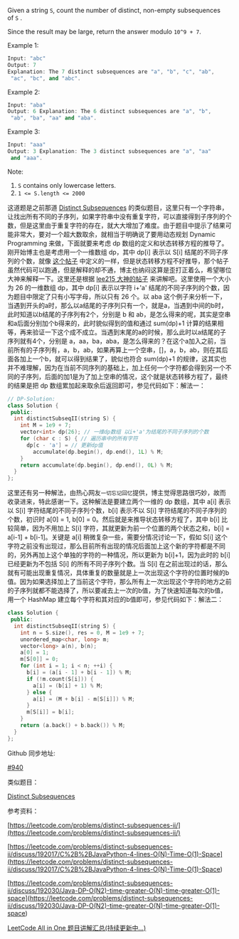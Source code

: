 Given a string `S`, count the number of distinct, non-empty subsequences of `S` .

Since the result may be large, return the answer modulo `10^9 + 7`.

Example 1:

```cpp
Input: "abc"
Output: 7
Explanation: The 7 distinct subsequences are "a", "b", "c", "ab",
 "ac", "bc", and "abc".
```

Example 2:

```cpp
Input: "aba"
Output: 6 Explanation: The 6 distinct subsequences are "a", "b",
 "ab", "ba", "aa" and "aba".
```

Example 3:

```cpp
Input: "aaa"
Output: 3 Explanation: The 3 distinct subsequences are "a", "aa"
 and "aaa".
```

Note:

1. `S` contains only lowercase letters.
1. `1 <= S.length <= 2000`

这道题是之前那道 [Distinct Subsequences](http://www.cnblogs.com/grandyang/p/4294105.html) 的类似题目，这里只有一个字符串，让找出所有不同的子序列，如果字符串中没有重复字符，可以直接得到子序列的个数，但是这里由于重复字符的存在，就大大增加了难度。由于题目中提示了结果可能非常大，要对一个超大数取余，就相当于明确说了要用动态规划 Dynamic Programming 来做，下面就要来考虑 dp 数组的定义和状态转移方程的推导了。刚开始博主也是考虑用一个一维数组 dp，其中 dp\[i\] 表示以 S\[i\] 结尾的不同子序列的个数，就像 [这个帖子](<https://leetcode.com/problems/distinct-subsequences-ii/discuss/192030/Java-DP-O%5C(N2%5C)-time-greater-O%5C(N%5C)-time-greater-O%5C(1%5C)-space>) 中定义的一样，但是状态转移方程不好推导，那个帖子虽然代码可以跑通，但是解释的却不通，博主也纳闷这算是歪打正着么，希望哪位大神来解释一下。这里还是根据 [lee215 大神的帖子](<https://leetcode.com/problems/distinct-subsequences-ii/discuss/192017/C%2B%2BJavaPython-4-lines-O%5C(N%5C)-Time-O%5C(1%5C)-Space>) 来讲解吧。这里使用一个大小为 26 的一维数组 dp，其中 dp\[i\] 表示以字符 i+'a' 结尾的不同子序列的个数，因为题目中限定了只有小写字母，所以只有 26 个。以 aba 这个例子来分析一下，当遇到开头的a时，那么以a结尾的子序列只有一个，就是a，当遇到中间的b时，此时知道以b结尾的子序列有2个，分别是 b 和 ab，是怎么得来的呢，其实是空串和a后面分别加个b得来的，此时貌似得到的值和通过 sum(dp)+1 计算的结果相等，再来验证一下这个成不成立。当遇到末尾的a的时候，那么此时以a结尾的子序列就有4个，分别是 a，aa，ba，aba，是怎么得来的？在这个a加入之前，当前所有的子序列有，a，b，ab，如果再算上一个空串，\[\]，a，b，ab，则在其后面各加上一个b，就可以得到结果了，貌似也符合 sum(dp)+1 的规律，这其实也并不难理解，因为在当前不同序列的基础上，加上任何一个字符都会得到另一个不同的子序列，后面的加1是为了加上空串的情况，这个就是状态转移方程了，最终的结果是把 dp 数组累加起来取余后返回即可，参见代码如下：解法一：

```cpp
// DP-Solution:
class Solution {
 public:
  int distinctSubseqII(string S) {
    int M = 1e9 + 7;
    vector<int> dp(26); // 一维dp数组 以i+'a'为结尾的不同子序列的个数
    for (char c : S) { // 遍历串中的所有字符
      dp[c - 'a'] = // 更新dp值
        accumulate(dp.begin(), dp.end(), 1L) % M;
    }
    return accumulate(dp.begin(), dp.end(), 0L) % M;
  }
};
```

这里还有另一种解法，由热心网友`一切忘记回忆`提供，博主觉得思路很巧妙，故而收录进来，特此感谢一下。这种解法是要建立两个一维的 dp 数组，其中 a\[i\] 表示以 S\[i\] 字符结尾的不同子序列个数，b\[i\] 表示不以 S\[i\] 字符结尾的不同子序列的个数，初识时 a\[0\] = 1, b\[0\] = 0。然后就是来推导状态转移方程了，其中 b\[i\] 比较简单，因为不用加上 S\[i\] 字符，其就更新为前一个位置的两个状态之和，b\[i\] = a\[i-1\] + b\[i-1\]。关键是 a\[i\] 稍微复杂一些，需要分情况讨论一下，假如 S\[i\] 这个字符之前没有出现过，那么目前所有出现的情况后面加上这个新的字符都是不同的，另外再加上这个单独的字符的一种情况，所以更新为 b\[i\]+1，因为此时的 b\[i\] 已经更新为不包括 S\[i\] 的所有不同子序列个数。当 S\[i\] 在之前出现过的话，那么就有可能出现重复情况，具体重复的数量就是上一次出现这个字符的位置时候的b值。因为如果选择加上了当前这个字符，那么所有上一次出现这个字符的地方之前的子序列就都不能选择了，所以要减去上一次的b值，为了快速知道每次的b值，用一个 HashMap 建立每个字符和其对应的b值即可，参见代码如下：解法二：

```cpp
class Solution {
 public:
  int distinctSubseqII(string S) {
    int n = S.size(), res = 0, M = 1e9 + 7;
    unordered_map<char, long> m;
    vector<long> a(n), b(n);
    a[0] = 1;
    m[S[0]] = 0;
    for (int i = 1; i < n; ++i) {
      b[i] = (a[i - 1] + b[i - 1]) % M;
      if (!m.count(S[i])) {
        a[i] = (b[i] + 1) % M;
      } else {
        a[i] = (M + b[i] - m[S[i]]) % M;
      }
      m[S[i]] = b[i];
    }
    return (a.back() + b.back()) % M;
  }
};
```

Github 同步地址:

[#940](https://github.com/grandyang/leetcode/issues/940)

类似题目：

[Distinct Subsequences](http://www.cnblogs.com/grandyang/p/4294105.html)

参考资料：

[https://leetcode.com/problems/distinct-subsequences-ii/](https://leetcode.com/problems/distinct-subsequences-ii/)

[](<https://leetcode.com/problems/distinct-subsequences-ii/discuss/192017/C%2B%2BJavaPython-4-lines-O(N)-Time-O(1)-Space>)[https://leetcode.com/problems/distinct-subsequences-ii/discuss/192017/C%2B%2BJavaPython-4-lines-O(N)-Time-O(1)-Space](<https://leetcode.com/problems/distinct-subsequences-ii/discuss/192017/C%2B%2BJavaPython-4-lines-O(N)-Time-O(1)-Space>)

[](<https://leetcode.com/problems/distinct-subsequences-ii/discuss/192030/Java-DP-O(N2)-time-greater-O(N)-time-greater-O(1)-space>)[https://leetcode.com/problems/distinct-subsequences-ii/discuss/192030/Java-DP-O(N2)-time-greater-O(N)-time-greater-O(1)-space](<https://leetcode.com/problems/distinct-subsequences-ii/discuss/192030/Java-DP-O(N2)-time-greater-O(N)-time-greater-O(1)-space>)

[LeetCode All in One 题目讲解汇总(持续更新中...)](https://www.cnblogs.com/grandyang/p/4606334.html)

